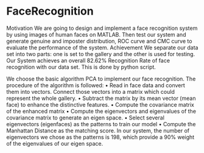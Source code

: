 # FaceRecognition

Motivation
We are going to design and implement a face recognition system by using images of human faces on MATLAB. Then test our system and generate genuine and imposter distribution, ROC curve and CMC curve to evaluate the performance of the system.
Achievement
We separate our data set into two parts: one is set to the gallery and the other is used for testing. Our System achieves an overall 82.62% Recognition Rate of face recognition with our data set. This is done by python script.

We choose the basic algorithm PCA to implement our face recognition. The procedure of the algorithm is followed:
•	Read in face data and convert them into vectors. Connect those vectors into a matrix which could represent the whole gallery.
•	Subtract the matrix by its mean vector (mean face) to enhance the distinctive features.
•	Compute the covariance matrix of the enhanced matrix
•	Compute the eigenvectors and eigenvalues of the covariance matrix to generate an eigen space.
•	Select several eigenvectors (eigenfaces) as the patterns to train our model
•	Compute the Manhattan Distance as the matching score.
In our system, the number of eigenvectors we chose as the patterns is 198, which provide a 90% weight of the eigenvalues of our eigen space.

